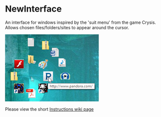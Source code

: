 NewInterface
============

An interface for windows inspired by the 'suit menu' from the game Crysis. Allows chosen files/folders/sites to appear around the cursor.

![Screen shot](Ni.png?raw=true "Screenshot")  

Please view the short [Instructions wiki page](https://github.com/klaykree/NewInterface/wiki/Getting-started)
